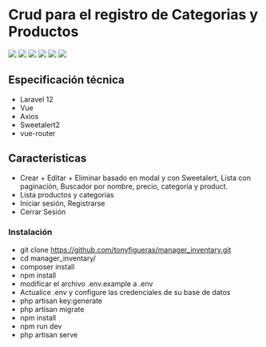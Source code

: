 ## <h1> Crud para el registro de Categorias y Productos</h1>

<img src="https://user-images.githubusercontent.com/37219277/146828188-b808db39-7637-4fcd-8029-99b8f8d8d640.png" style="max-width: 100%;">
<img src="https://github-production-user-asset-6210df.s3.amazonaws.com/37219277/426656479-ed2a2478-c54b-4db6-ace2-d4cfc8a586e2.png?X-Amz-Algorithm=AWS4-HMAC-SHA256&X-Amz-Credential=AKIAVCODYLSA53PQK4ZA%2F20250325%2Fus-east-1%2Fs3%2Faws4_request&X-Amz-Date=20250325T172059Z&X-Amz-Expires=300&X-Amz-Signature=09c9068301c0a8e4a40f64d5a1f67124a7eb7321bc353b1bb03f50d1e4653beb&X-Amz-SignedHeaders=host" style="max-width: 100%;">
<img src= tyle="max-width: 100%;">
    <img src="https://github-production-user-asset-6210df.s3.amazonaws.com/37219277/426657649-9c36c099-cda5-4fac-b910-3e725ccb43d4.png?X-Amz-Algorithm=AWS4-HMAC-SHA256&X-Amz-Credential=AKIAVCODYLSA53PQK4ZA%2F20250325%2Fus-east-1%2Fs3%2Faws4_request&X-Amz-Date=20250325T172334Z&X-Amz-Expires=300&X-Amz-Signature=b2c3068193e9d8641695b0b126bfbe86e079c6e9bf8b883b9ac2b844aa1eec05&X-Amz-SignedHeaders=host" tyle="max-width: 100%;">
    <img src="https://github-production-user-asset-6210df.s3.amazonaws.com/37219277/426657940-55adede1-2c9b-47f6-9b8c-9c5ac6ceec03.png?X-Amz-Algorithm=AWS4-HMAC-SHA256&X-Amz-Credential=AKIAVCODYLSA53PQK4ZA%2F20250325%2Fus-east-1%2Fs3%2Faws4_request&X-Amz-Date=20250325T172336Z&X-Amz-Expires=300&X-Amz-Signature=36e030a4e640e0ec24c1b517884f48d63e182e63aedf4a4d0025c8da1f0bbe91&X-Amz-SignedHeaders=host" tyle="max-width: 100%;">
    <img src="https://github-production-user-asset-6210df.s3.amazonaws.com/37219277/426658045-b8d96519-a7a6-4c36-ba83-4ec178911179.png?X-Amz-Algorithm=AWS4-HMAC-SHA256&X-Amz-Credential=AKIAVCODYLSA53PQK4ZA%2F20250325%2Fus-east-1%2Fs3%2Faws4_request&X-Amz-Date=20250325T172342Z&X-Amz-Expires=300&X-Amz-Signature=fea58c6c40f49602d51ace82d59c953f901db6190a876d16e7f33fed425dd9b3&X-Amz-SignedHeaders=host" tyle="max-width: 100%;">

## Especificación técnica

* Laravel 12
* Vue 
* Axios
* Sweetalert2
* vue-router

## Caracteristicas

* Crear + Editar + Eliminar basado en modal y con Sweetalert, Lista con paginación, Buscador por nombre, precio, categoría y product.
* Lista productos y categorias
* Iniciar sesión, Registrarse
* Cerrar Sesión


### Instalación

* git clone https://github.com/tonyfigueras/manager_inventary.git
* cd manager_inventary/
* composer install
* npm install
* modificar el archivo .env.example a .env
* Actualice .env y configure las credenciales de su base de datos
* php artisan key:generate
* php artisan migrate
* npm install
* npm run dev
* php artisan serve
